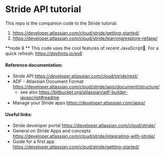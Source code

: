 # Stride API tutorial

This repo is the companion code to the Stride tutorial:
1. https://developer.atlassian.com/cloud/stride/getting-started/
2. https://developer.atlassian.com/cloud/stride/learning/explore-refapp/

**node 8 ** This code uses the cool features of recent JavaScript💛. For a quick refresh: https://devhints.io/es6


#### Reference documentation:
* Stride API https://developer.atlassian.com/cloud/stride/rest/
* ADF - Atlassian Document Format https://developer.atlassian.com/cloud/stride/apis/document/structure/
  * see also https://bitbucket.org/atlassian/adf-builder-javascript#readme
* Manage your Stride apps https://developer.atlassian.com/apps/

#### Useful links:
* Stride developer portal https://developer.atlassian.com/cloud/stride/
* General on Stride Apps and concepts https://developer.atlassian.com/cloud/stride/integrating-with-stride/
* Guide for a first app https://developer.atlassian.com/cloud/stride/getting-started/
